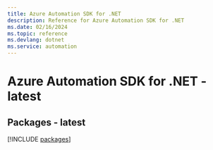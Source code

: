 ```yaml
---
title: Azure Automation SDK for .NET
description: Reference for Azure Automation SDK for .NET
ms.date: 02/16/2024
ms.topic: reference
ms.devlang: dotnet
ms.service: automation
---
```

# Azure Automation SDK for .NET - latest
## Packages - latest
[!INCLUDE [packages](automation-index.md)]